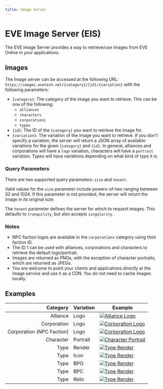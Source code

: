 ```yaml
---
title: Image Server
---
```

# EVE Image Server (EIS)

The EVE Image Server provides a way to retrieve/use images from EVE Online in your applications.

## Images

The Image server can be accessed at the following URL: `https://images.evetech.net/{category}/{id}/{variation}` with the following parameters:

- `{category}`: The category of the image you want to retrieve. This can be one of the following:
    - `alliances`
    - `characters`
    - `corporations`
    - `types`
- `{id}`: The ID of the `{category}` you want to retrieve the image for.
- `{variation}`: The variation of the image you want to retrieve.
  If you don't specify a variation, the server will return a JSON array of available variations for the given `{category}` and `{id}`.
  In general, alliances and corporations will have a `logo` variation, characters will have a `portrait` variation.
  Types will have variations depending on what kind of type it is.

### Query Parameters

There are two supported query parameters: `size` and `tenant`.

Valid values for the `size` parameter include powers-of-two ranging between 32 and 1024.
If this parameter is not provided, the server will return the image in its original size.

The `tenant` parameter defines the server for which to request images. This defaults to `tranquility`, but also accepts `singularity`.

### Notes

- NPC faction logos are available in the `corporations` category using their faction ID.
- The ID 1 can be used with alliances, corporations and characters to retrieve the default logo/portrait.
- Images are returned as PNGs, with the exception of character portraits, which are returned as JPEGs.
- You are welcome to point your clients and applications directly at the image service and use it as a CDN. You do not need to cache images locally.

## Examples

|                 Category  | Variation | Example                                                                                |
| ------------------------: | --------- | --------------------------------------------------------------------------------------------------------------------------------------------------------- |
|                  Alliance | Logo      | [![Alliance Logo](https://images.evetech.net/alliances/99011477/logo?size=64)](https://images.evetech.net/alliances/99011477/logo?size=64)                |
|               Corporation | Logo      | [![Corporation Logo](https://images.evetech.net/corporations/1686954550/logo?size=64)](https://images.evetech.net/corporations/1686954550/logo?size=64)   |
| Corporation (NPC Faction) | Logo      | [![Corporation Logo](https://images.evetech.net/corporations/500001/logo?size=64)](https://images.evetech.net/corporations/500001/logo?size=64)           |
|                 Character | Portrait  | [![Character Portrait](https://images.evetech.net/characters/91072482/portrait?size=64)](https://images.evetech.net/characters/91072482/portrait?size=64) |
|                      Type | Render    | [![Type Render](https://images.evetech.net/types/587/render?size=64)](https://images.evetech.net/types/587/render?size=64)                                |
|                      Type | Icon      | [![Type Render](https://images.evetech.net/types/587/icon?size=64)](https://images.evetech.net/types/587/icon?size=64)                                    |
|                      Type | BPO       | [![Type Render](https://images.evetech.net/types/11568/bp?size=64)](https://images.evetech.net/types/11568/bp?size=64)                                    |
|                      Type | BPC       | [![Type Render](https://images.evetech.net/types/11568/bpc?size=64)](https://images.evetech.net/types/11568/bpc?size=64)                                  |
|                      Type | Relic     | [![Type Render](https://images.evetech.net/types/30752/relic?size=64)](https://images.evetech.net/types/30752/relic?size=64)                              |
